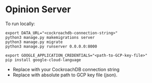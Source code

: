 # Opinion Server 

To run locally:
```
export DATA_URL="<cockroachdb-connection-string>"
python3 manage.py makemigrations server
python3 manage.py migrate
python3 manage.py runserver 0.0.0.0:8000

export GOOGLE_APPLICATION_CREDENTIALS="<path-to-GCP-key-file>"
pip install google-cloud-language
```
- Replace <cockroachdb-connection-string> with your CockroachDB connection string
- Replace <path-to-GCP-key-file> with absolute path to GCP key file (json). 
